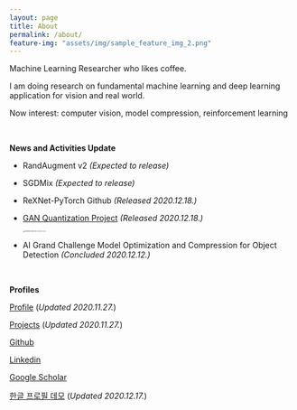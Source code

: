 ```yaml
---
layout: page
title: About
permalink: /about/
feature-img: "assets/img/sample_feature_img_2.png"
---
```


Machine Learning Researcher who likes coffee.

I am doing research on fundamental machine learning and deep learning application for vision and real world.

Now interest: computer vision, model compression, reinforcement learning

<br>



<strong>News and Activities Update</strong>

- RandAugment v2 <em>(Expected to release)</em>

- SGDMix <em>(Expected to release)</em>

- ReXNet-PyTorch Github <em>(Released 2020.12.18.)</em>

- [GAN Quantization Project](https://sites.google.com/view/swcon-graduate-thesis/%ED%99%88)  <em>(Released 2020.12.18.)</em>

  <img src="https://user-images.githubusercontent.com/37301677/102581878-c8f4cc80-4144-11eb-9b5c-673867486f02.png" alt="Screenshot from 2020-12-18 15-21-33" style="zoom: 15%;" />

- AI Grand Challenge Model Optimization and Compression for Object Detection  <em>(Concluded 2020.12.12.)</em>







<br>

<strong>Profiles</strong>

[Profile](https://www.notion.so/Subin-43175f6d5c00478699eb8bc99eafd4e9)  (<em>Updated 2020.11.27.</em>)

[Projects](https://www.notion.so/Projects-3de5e892e6e84942b1611650b9db9e9c)  (<em>Updated 2020.11.27.</em>)

[Github](https://github.com/ysbsb)

[Linkedin](https://www.linkedin.com/in/subin-yang-253144177/)

[Google Scholar](https://scholar.google.co.kr/citations?user=PqxbbQwAAAAJ&hl=ko)

[한글 프로필 데모](https://www.notion.so/Subin-Yang-Personal-Profile-38627b17d43a4c2bb6db8e4ba8e01315)  (<em>Updated 2020.12.17.</em>)

